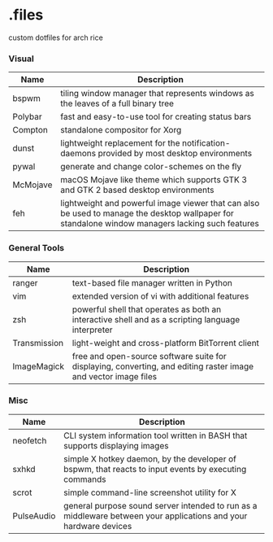 # .files
custom dotfiles for arch rice

### Visual
| Name | Description |
| --- | --- |
| bspwm | tiling window manager that represents windows as the leaves of a full binary tree |
| Polybar | fast and easy-to-use tool for creating status bars |
| Compton | standalone compositor for Xorg |
| dunst | lightweight replacement for the notification-daemons provided by most desktop environments |
| pywal | generate and change color-schemes on the fly |
| McMojave | macOS Mojave like theme which supports GTK 3 and GTK 2 based desktop environments |
| feh | lightweight and powerful image viewer that can also be used to manage the desktop wallpaper for standalone window managers lacking such features |

### General Tools
| Name | Description |
| --- | --- |
| ranger | text-based file manager written in Python |
| vim | extended version of vi with additional features |
| zsh | powerful shell that operates as both an interactive shell and as a scripting language interpreter |
| Transmission | light-weight and cross-platform BitTorrent client |
| ImageMagick | free and open-source software suite for displaying, converting, and editing raster image and vector image files |

### Misc
| Name | Description |
| --- | --- |
| neofetch | CLI system information tool written in BASH that supports displaying images |
| sxhkd | simple X hotkey daemon, by the developer of bspwm, that reacts to input events by executing commands |
| scrot | simple command-line screenshot utility for X |
| PulseAudio | general purpose sound server intended to run as a middleware between your applications and your hardware devices |
